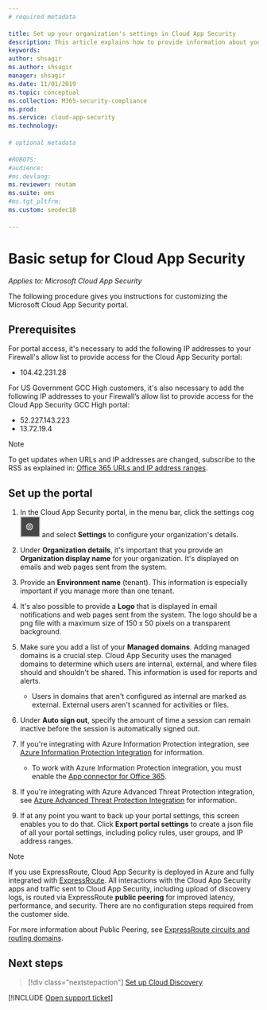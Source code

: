 ```yaml
---
# required metadata

title: Set up your organization's settings in Cloud App Security
description: This article explains how to provide information about your organization in Cloud App Security.
keywords:
author: shsagir
ms.author: shsagir
manager: shsagir
ms.date: 11/01/2019
ms.topic: conceptual
ms.collection: M365-security-compliance
ms.prod:
ms.service: cloud-app-security
ms.technology:

# optional metadata

#ROBOTS:
#audience:
#ms.devlang:
ms.reviewer: reutam
ms.suite: ems
#ms.tgt_pltfrm:
ms.custom: seodec18

---
```

# Basic setup for Cloud App Security

*Applies to: Microsoft Cloud App Security*

The following procedure gives you instructions for customizing the Microsoft Cloud App Security portal.

## Prerequisites

For portal access, it's necessary to add the following IP addresses to your Firewall's allow list to provide access for the Cloud App Security portal:

* 104.42.231.28

For US Government GCC High customers, it's also necessary to add the following IP addresses to your Firewall’s allow list to provide access for the Cloud App Security GCC High portal:

* 52.227.143.223
* 13.72.19.4

> [!NOTE]
> To get updates when URLs and IP addresses are changed, subscribe to the RSS as explained in: [Office 365 URLs and IP address ranges](https://support.office.com/article/Office-365-URLs-and-IP-address-ranges-8548a211-3fe7-47cb-abb1-355ea5aa88a2).

## Set up the portal

1. In the Cloud App Security portal, in the menu bar, click the settings cog ![settings icon](media/settings-icon.png "settings icon") and select **Settings** to configure your organization's details.

1. Under **Organization details**, it's important that you provide an **Organization display name** for your organization. It's displayed on emails and web pages sent from the system.

1. Provide an **Environment name** (tenant). This information is especially important if you manage more than one tenant.

1. It's also possible to provide a **Logo** that is displayed in email notifications and web pages sent from the system. The logo should be a png file with a maximum size of 150 x 50 pixels on a transparent background.

1. Make sure you add a list of your **Managed domains**. Adding managed domains is a crucial step. Cloud App Security uses the managed domains to determine which users are internal, external, and where files should and shouldn't be shared. This information is used for reports and alerts.

    * Users in domains that aren't configured as internal are marked as external. External users aren't scanned for activities or files.

1. Under **Auto sign out**, specify the amount of time a session can remain inactive before the session is automatically signed out.

1. If you're integrating with Azure Information Protection integration, see [Azure Information Protection Integration](azip-integration.md) for information.

    * To work with Azure Information Protection integration, you must enable the [App connector for Office 365](connect-office-365-to-microsoft-cloud-app-security.md).

1. If you're integrating with Azure Advanced Threat Protection integration, see [Azure Advanced Threat Protection Integration](azip-integration.md) for information.

1. If at any point you want to back up your portal settings, this screen enables you to do that. Click **Export portal settings** to create a json file of all your portal settings, including policy rules, user groups, and IP address ranges.

> [!NOTE]
> If you use ExpressRoute, Cloud App Security is deployed in Azure and fully integrated with [ExpressRoute](https://azure.microsoft.com/documentation/articles/expressroute-introduction/). All interactions with the Cloud App Security apps and traffic sent to Cloud App Security, including upload of discovery logs, is routed via ExpressRoute **public peering** for improved latency, performance, and security. There are no configuration steps required from the customer side.
>
> For more information about  Public Peering, see [ExpressRoute circuits and routing domains](https://azure.microsoft.com/documentation/articles/expressroute-circuit-peerings/).

## Next steps

> [!div class="nextstepaction"]
> [Set up Cloud Discovery](set-up-cloud-discovery.md)

[!INCLUDE [Open support ticket](includes/support.md)]
